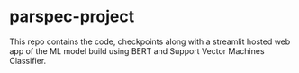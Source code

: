 # parspec-project


This repo contains the code, checkpoints along with a streamlit hosted web app of the ML model build using BERT and Support Vector Machines Classifier.
